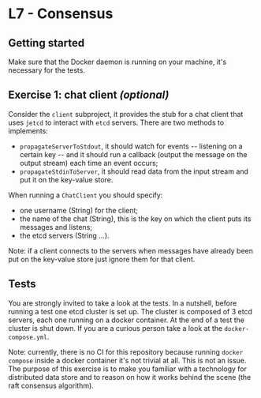 # L7 - Consensus

## Getting started

Make sure that the Docker daemon is running on your machine, it's necessary for the tests.

## Exercise 1: chat client _(optional)_

Consider the `client` subproject, it provides the stub for a chat client that uses `jetcd` to interact with `etcd` servers.
There are two methods to implements:
- `propagateServerToStdout`, it should watch for events -- listening on a certain key -- and it should run a callback (output the message on the output stream) each time an event occurs;
- `propagateStdinToServer`, it should read data from the input stream and put it on the key-value store.

When running a `ChatClient` you should specify:
- one username (String) for the client;
- the name of the chat (String), this is the key on which the client puts its messages and listens;
- the etcd servers (String ...).

Note: if a client connects to the servers when messages have already been put on the key-value store just ignore them for that client.


## Tests

You are strongly invited to take a look at the tests.
In a nutshell, before running a test one etcd cluster is set up.
The cluster is composed of 3 etcd servers, each one running on a docker container.
At the end of a test the cluster is shut down.
If you are a curious person take a look at the `docker-compose.yml`.


Note: currently, there is no CI for this repository because running `docker compose` inside a docker container it's not trivial at all.
This is not an issue.
The purpose of this exercise is to make you familiar with a technology for distributed data store and to reason on how it works behind the scene (the raft consensus algorithm).
